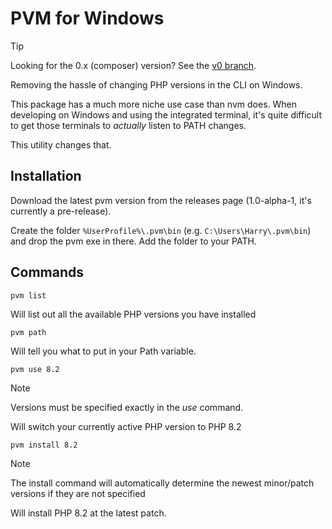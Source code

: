 # PVM for Windows

> [!TIP]
> Looking for the 0.x (composer) version? See the [v0 branch](https://github.com/hjbdev/pvm/tree/v0).

Removing the hassle of changing PHP versions in the CLI on Windows.

This package has a much more niche use case than nvm does. When developing on Windows and using the integrated terminal, it's quite difficult to get those terminals to _actually_ listen to PATH changes.

This utility changes that.

## Installation

Download the latest pvm version from the releases page (1.0-alpha-1, it's currently a pre-release).

Create the folder `%UserProfile%\.pvm\bin` (e.g. `C:\Users\Harry\.pvm\bin`) and drop the pvm exe in there. Add the folder to your PATH.

## Commands
```
pvm list
```
Will list out all the available PHP versions you have installed

```
pvm path
```
Will tell you what to put in your Path variable.

```
pvm use 8.2
```
> [!NOTE]  
> Versions must be specified exactly in the *use* command.

Will switch your currently active PHP version to PHP 8.2

```
pvm install 8.2
```
> [!NOTE]  
> The install command will automatically determine the newest minor/patch versions if they are not specified

Will install PHP 8.2 at the latest patch.
